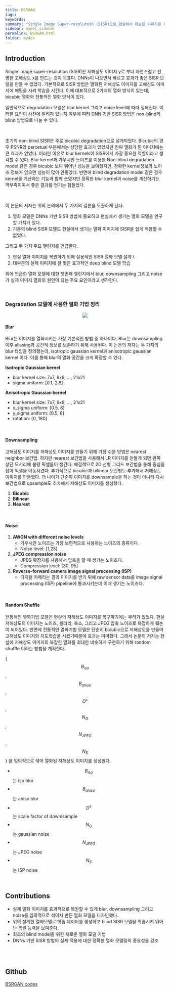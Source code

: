 ```yaml
---
title: BSRGAN
tags: 
keywords:
summary: "Single Image Super-resolutoin (SISR)으로 현실에서 훼손된 이미지를 복원할려고 하면 잘 되지 않는 경우가 많다. 여러 종류의 열화기법을 사용해서 SISR 모델을 학습을 시켜도 현실에서 여러 이유로 훼손된 이미지를 복구하기란 쉽지않다. 이 문제를 해결하기 위해, 이 논문은 blur, downsampling 그리고 noise 열화기법을 임의적으로 섞어서 학습 된 모델을 소개한다. 특히 blur 같은 경우 isotropic과 anisotropic 2가지의 가우시안 커널을 사용했고, downsampling은 nearest, blilnear 그리고 bicubic 보간기법을 임의적으로 선택해 사용했다. 게다가 노이지 생성을 위해 가우시안 노이즈, JPEG 압축 노이즈 그리고 camera image signal processing (ISP) 파이프라인 모델을 사용했다. 제안한 모델의 효과성을 입증하기 위해 저자는 deep blind ESRGAN super-resolver를 이용하여 위의 여러가지 열화기법을 포함해서 모델을 학습시켰다. "
sidebar: mydoc_sidebar
permalink: BSRGAN.html
folder: mydoc
---
```


## Introduction
Single image super-resolution (SISR)은 저해상도 이미지 y로 부터 자연스럽고 선명한 고해상도 x를 만드는 것이 목표다. DNNs이 나오면서 빠르고 효과가 좋은 SISR 모델을 만들 수 있었다. 기본적으로 SISR 방법은 열화된 저해상도 이미지를 고해상도 이미지에 매핑을 시켜 학습을 시킨다. 이때 대표적으로 2가지의 열화 방식이 있는데, bicubic 열화와 전통적인 열화 방식이 있다. 

<!-- $$y = (x⊗k)↓s+n$$
    - $$(x⊗k)$$는 blurry image 
    - $$↓s$$ 는 scale factor s로 downsampling 
    - $$n$$ 은 가우시안 노이즈 -->

일반적으로 degradation 모델은 blur kernel 그리고 noise level에 따라 정해진다. 이러한 요인이 사전에 알려져 있는지 여부에 따라 DNN 기반 SISR 방법은 non-blind와 blind 방법으로 나눌 수 있다.

<br />

초기의 non-blind SISR은 주로 bicubic degradation으로 설계되었다. Bicubic의 경우 PSNR와 percetual 부분에서는 상당한 효과가 있었지만 진짜 열화가 된 이미지에는 큰 효과가 없었다. 이러한 이유로 blur kernels이 SISR에서 가장 중요한 역할이라고 생각할 수 있다. Blur kernel과 가우시안 노이즈를 이용한 Non-blind degradation model 같은 경우 bicubic 보다 뛰어난 성능을 보여줬지만, 정확한 kernel정보와 노이즈 정보가 없으면 성능이 많이 안좋았다. 반면에 blind degradation model 같은 경우 kernel을 계산하는 기능과 함께 쓰였지만 정확한 blur kernel과 noise를 계산하기는 역부족이여서 좋은 결과를 얻기는 힘들었다. 

<br />

이 논문의 저자는 위의 논의에서 두 가지의 결론을 도출하게 된다. 
1. 열화 모델은 DNNs 기반 SISR 방법에 중요하고 현실에서 생기는 열화 모델을 연구할 가치가 있다.
2. 기존의 blind SISR 모델도 현실에서 생기는 열화 이미지에 SISR을 쉽게 적용할 수 없었다.

그리고 두 가지 주요 챌린지를 언급한다.
1. 현실 열화 이미지를 복원하기 위해 실용적인 SISR 열화 모델 설계 \ 
2. 대부분의 실제 이미지에 잘 맞은 효과적인 deep blind 모델 학습

위에 언급한 열화 모델에 대한 첫번째 챌린지에서 blur, downsampling 그리고 noise가 실제 이미지 열화의 원인이 되는 주요 요인이라고 생각한다. 

<br />

### Degradation 모델에 사용한 열화 기법 정리
<p align="center">
  <img width="" height="" src="https://images.velog.io/images/heaseo/post/86e209c5-5284-4c39-a08f-f0117c682c31/BSRGAN_degradation.png">
</p>

#### Blur
Blur는 이미지를 열화시키는 가장 기본적인 방법 중 하나이다. Blur는 downsampling 이후 aliasing과 공간적 정보를 보존하기 위해 사용된다. 이 논문의 저자는 두 가지의 blur 타입을 정의했는데, isotropic gaussian kernel과 anisotropic gaussian kernel 이다. 이를 통해 blur의 열화 공간을 크게 확장할 수 있다. 

**Isotropic Gaussian kernel**
- blur kernel size: 7x7, 9x9, ..., 21x21 
- sigma uniform: [0.1, 2.8]

**Anisotropic Gaussian kernel**
- blur kernel size: 7x7, 9x9, ..., 21x21 
- x_sigma uniform: [0.5, 8]
- y_sigma uniform: [0.5, 8]
- rotation: [0, 180]

<br />

#### Downsampling
고해상도 이미지를 저해상도 이미지를 만들기 위해 가장 쉬운 방법은 nearest neighbor 보간법. 하지만 nearest 보간법을 사용해서 LR 이미지를 만들게 되면 왼쪽 상단 모서리에 불량 픽셀들이 생긴다. 해결책으로 2D 선형 그리드 보간법을 통해 중심을 잡아 픽셀을 이동시켰다. 추가적으로 bicubic과 bilinear 보간법도 추가해서 저해상도 이미지를 만들었다. 더 나아가 단순히 이미지를 downsample을 하는 것이 아니라 다시 보간법으로 upsample도 추가해서 저해상도 이미지를 생성했다.

1. **Bicubic**
2. **Bilinear**
3. **Nearest**

<br />

#### Noise

1. **AWGN with different noise levels**
    - 가우시안 노이즈는 가장 보편적으로 사용하는 노이즈의 종류이다. 
    - Noise level: [1,25]
2. **JPEG compression noise**
    - JPEG 확장자를 사용해서 압축을 할 때 생기는 노이즈다.
    - Compression level: [30, 95]
3. **Reverse-forward camera image signal processing (ISP)**
    - 디지털 카메라는 결과 이미지를 받기 위해 raw sensor data를 image signal processing (ISP) pipeline에 통과시키는데 이때 생기는 노이즈다. 

<br />

#### Random Shuffle
전통적인 열화기법 모델은 현실의 저해상도 이미지를 복구하기에는 무리가 있었다. 현실 저해상도의 이미지는 노이즈, 블러리, 축소, 그리고 JPEG 압축 노이즈로 복잡하게 훼손이 되어있다. 반면에 전통적인 열화기법 모델은 단순히 bicubic으로 저해상도를 만들어 고해상도 이미지와 지도학습을 시켰기때문에 효과는 미미했다. 그래서 논문의 저자는 현실에 저해상도 이미지의 복잡한 열화를 최대한 비슷하게 구현하기 위해 random shuffle 이라는 방법을 계획한다. 

{$$B_{iso}$$, $$B_{aniso}$$, $$D^s$$, $$N_G$$, $$N_{JPEG}$$, $$N_S$$} 을 임의적으로 섞어 열화된 저해상도 이미지를 생성한다.
- $$B_{iso}$$는 iso blur
- $$B_{aniso}$$는 aniso blur
- $$D^s$$는 scale factor of dowmsample 
- $$N_G$$는 gaussian noise
- $$N_{JPEG}$$는 JPEG noise
- $$N_S$$는 ISP noise

<br>

## Contributions
- 실제 열화 이미지를 효과적으로 복원할 수 있게 blur, downsampling 그리고 noise를 임의적으로 섞어서 만든 열화 모델을 디자인했다.
- 위의 설계한 열화모델로 학습 데이터를 생성하고 blind SISR 모델을 학습시켜 뛰어난 복원 능력을 보여준다.
- 최초의 blind model을 위한 새로운 열화 모델 기법
- DNNs 기반 SISR 방법의 실제 적용에 대한 정확한 열화 모델링의 중요성을 강조

<br />

<!-- ## Results
<table>
    <tr>
        <td><center>Original</center></td>
        <td><center>BSRGAN x4</center></td>
    </tr>
    <tr>
    	<td>
    		<center><img src="https://images.velog.io/images/heaseo/post/6f2fa011-343a-4e27-ae86-000b44a24727/chip.png"></center>
    	</td>
    	<td>
    		<center><img src="https://images.velog.io/images/heaseo/post/a14905de-8a40-4cb6-aed1-a1eb9612c744/chip_BSRGAN.png"></center>
    	</td>
    </tr>
    <tr>
        <td><center>Original</center></td>
        <td><center>BSRGAN x4</center></td>
    </tr>
    <tr>
    	<td>
    		<center><img src="https://images.velog.io/images/heaseo/post/77efe499-80b6-4c27-941c-c6571f07b8f1/oldphoto2.png"></center>
    	</td>
    	<td>
    		<center><img src="https://images.velog.io/images/heaseo/post/87eff938-198f-4be7-ad04-96ad1059700e/oldphoto2_BSRGAN.png"></center>
    	</td>
    </tr>
</table> -->

<br />

## Github
[BSRGAN codes](https://github.com/HeaseoChung/BSRGAN-PyTorch)







